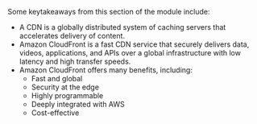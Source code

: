 Some keytakeaways from this section of the module include:
- A CDN is a globally distributed system of caching servers that accelerates delivery of content.
- Amazon CloudFront is a fast CDN service that securely delivers data, videos, applications, and APIs over a global infrastructure with low latency and high transfer speeds.
- Amazon CloudFront offers many benefits, including:
    - Fast and global
    - Security at the edge
    - Highly programmable
    - Deeply integrated with AWS
    - Cost-effective
